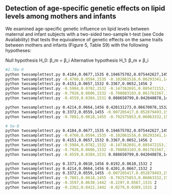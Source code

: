 ## Detection of age-specific genetic effects on lipid levels among mothers and infants

We examined age-specific genetic influence on lipid levels between maternal and infant subjects with a two-sided two-sample t-test (see Code Availability) that tests the equivalence of genetic effects on the same traits between mothers and infants (Figure 5, Table S9) with the following hypotheses:

Null hypothesis H_0: β_m = β_i
Alternative hypothesis H_1: β_m ≠ β_i



```bash
#2.78e-9
python twosamplettest.py 0.4184,0.0677,1535 0.194675702,0.075442627,1457 2
python twosamplettest.py -0.4766,0.0594,1535 -0.102061516,0.06293341,1457 2
python twosamplettest.py 0.4151,0.0657,1532 0.3367,0.0652,1456 2
python twosamplettest.py -0.5984,0.0782,1532 -0.147362691,0.085472153,1455 2
python twosamplettest.py -0.7926,0.0606,1532 -0.708083103,0.061761567,1455 2
python twosamplettest.py -0.4559,0.0384,1531 0.088650799,0.042040878,1442 2

python twosamplettest.py 0.4214,0.0664,1456 0.420131273,0.06670078,1532 2
python twosamplettest.py 0.3372,0.0559,1455 -0.007205417,0.052879493,1532 2
python twosamplettest.py -0.7081,0.0618,1455 -0.792575853,0.06063332,1532 2
```

```bash
# 5e-8
python twosamplettest.py 0.4184,0.0677,1535 0.194675702,0.075442627,1457 2
python twosamplettest.py -0.4766,0.0594,1535 -0.102061516,0.06293341,1457 2
python twosamplettest.py 0.4151,0.0657,1532 0.3367,0.0652,1456 2
python twosamplettest.py -0.5984,0.0782,1532 -0.147362691,0.085472153,1455 2
python twosamplettest.py -0.7926,0.0606,1532 -0.708083103,0.061761567,1455 2
python twosamplettest.py -0.4559,0.0384,1531 0.088650799,0.042040878,1442 2

python twosamplettest.py 0.3371,0.0610,1456 0.0192,0.0610,1532 2
python twosamplettest.py 0.4214,0.0664,1456 0.4201,0.0667,1532 2
python twosamplettest.py 0.3372,0.0559,1455 -0.007205417,0.052879493,1532 2
python twosamplettest.py -0.7081,0.0618,1455 -0.792575853,0.06063332,1532 2
python twosamplettest.py -0.3597,0.0630,1442 -0.2297,0.0567,1531 2
python twosamplettest.py -0.2362,0.0422,1442 -0.0279,0.0389,1531 2
```


